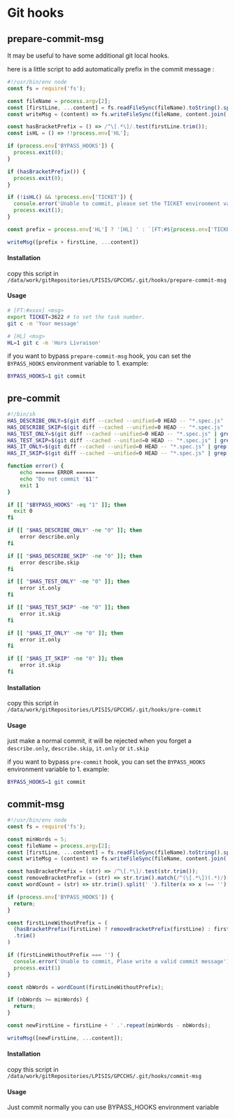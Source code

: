 # Git hooks

## prepare-commit-msg

It may be useful to have some additional git local hooks.

here is a little script to add automatically prefix in the commit message :

```js
#!/usr/bin/env node
const fs = require('fs');

const fileName = process.argv[2];
const [firstLine, ...content] = fs.readFileSync(fileName).toString().split('\n');
const writeMsg = (content) => fs.writeFileSync(fileName, content.join('\n'));

const hasBracketPrefix = () => /^\[.*\]/.test(firstLine.trim());
const isHL = () => !!process.env['HL'];

if (process.env['BYPASS_HOOKS']) {
  process.exit(0);
}

if (hasBracketPrefix()) {
  process.exit(0);
}

if (!isHL() && !process.env['TICKET']) {
  console.error('Unable to commit, please set the TICKET environment variable');
  process.exit(1);
}

const prefix = process.env['HL'] ? '[HL] ' : `[FT:#${process.env['TICKET']}] `;

writeMsg([prefix + firstLine, ...content])

```

#### Installation
copy this script in `/data/work/gitRepositories/LPISIS/GPCCHS/.git/hooks/prepare-commit-msg`

#### Usage
```bash
# [FT:#xxxx] <msg>
export TICKET=3622 # to set the task number.
git c -m 'Your message'

# [HL] <msg>
HL=1 git c -m 'Hors Livraison'
```

if you want to bypass `prepare-commit-msg` hook, you can set the `BYPASS_HOOKS` environment variable to 1.
example:
```bash
BYPASS_HOOKS=1 git commit
```

## pre-commit

```bash
#!/bin/sh
HAS_DESCRIBE_ONLY=$(git diff --cached --unified=0 HEAD -- "*.spec.js" | grep '^\+' | grep -v '^+++' | grep 'describe\.only(' | wc -l)
HAS_DESCRIBE_SKIP=$(git diff --cached --unified=0 HEAD -- "*.spec.js" | grep '^\+' | grep -v '^+++' | grep 'describe\.skip(' | wc -l)
HAS_TEST_ONLY=$(git diff --cached --unified=0 HEAD -- "*.spec.js" | grep '^\+' | grep -v '^+++' | grep 'test\.only(' | wc -l)
HAS_TEST_SKIP=$(git diff --cached --unified=0 HEAD -- "*.spec.js" | grep '^\+' | grep -v '^+++' | grep 'test\.skip(' | wc -l)
HAS_IT_ONLY=$(git diff --cached --unified=0 HEAD -- "*.spec.js" | grep '^\+' | grep -v '^+++' | grep 'it\.only(' | wc -l)
HAS_IT_SKIP=$(git diff --cached --unified=0 HEAD -- "*.spec.js" | grep '^\+' | grep -v '^+++' | grep 'it\.skip(' | wc -l)

function error() {
    echo ====== ERROR ======
    echo "Do not commit '$1'"
    exit 1
}

if [[ "$BYPASS_HOOKS" -eq "1" ]]; then
  exit 0
fi

if [[ "$HAS_DESCRIBE_ONLY" -ne "0" ]]; then
    error describe.only
fi

if [[ "$HAS_DESCRIBE_SKIP" -ne "0" ]]; then
    error describe.skip
fi

if [[ "$HAS_TEST_ONLY" -ne "0" ]]; then
    error it.only
fi

if [[ "$HAS_TEST_SKIP" -ne "0" ]]; then
    error it.skip
fi

if [[ "$HAS_IT_ONLY" -ne "0" ]]; then
    error it.only
fi

if [[ "$HAS_IT_SKIP" -ne "0" ]]; then
    error it.skip
fi

```

#### Installation
copy this script in `/data/work/gitRepositories/LPISIS/GPCCHS/.git/hooks/pre-commit`

#### Usage
just make a normal commit, it will be rejected when you forget a `describe.only`, `describe.skip`, `it.only` or `it.skip`

if you want to bypass `pre-commit` hook, you can set the `BYPASS_HOOKS` environment variable to 1.
example:
```bash
BYPASS_HOOKS=1 git commit
```

## commit-msg

```js
#!/usr/bin/env node
const fs = require('fs');

const minWords = 5;
const fileName = process.argv[2];
const [firstLine, ...content] = fs.readFileSync(fileName).toString().split('\n');
const writeMsg = (content) => fs.writeFileSync(fileName, content.join('\n'));

const hasBracketPrefix = (str) => /^\[.*\]/.test(str.trim());
const removeBracketPrefix = (str) => str.trim().match(/^(\[.*\])(.*)/)[2];
const wordCount = (str) => str.trim().split(' ').filter(x => x !== '').length;

if (process.env['BYPASS_HOOKS']) {
  return;
}

const firstLineWithoutPrefix = (
  (hasBracketPrefix(firstLine) ? removeBracketPrefix(firstLine) : firstLine)
  .trim()
)

if (firstLineWithoutPrefix === '') {
  console.error('Unable to commit, Plase write a valid commit message');
  process.exit(1)
}

const nbWords = wordCount(firstLineWithoutPrefix);

if (nbWords >= minWords) {
  return;
}

const newFirstLine = firstLine + ' .'.repeat(minWords - nbWords);

writeMsg([newFirstLine, ...content]);

```

#### Installation
copy this script in `/data/work/gitRepositories/LPISIS/GPCCHS/.git/hooks/commit-msg`

#### Usage
Just commit normally
you can use BYPASS_HOOKS environment variable
